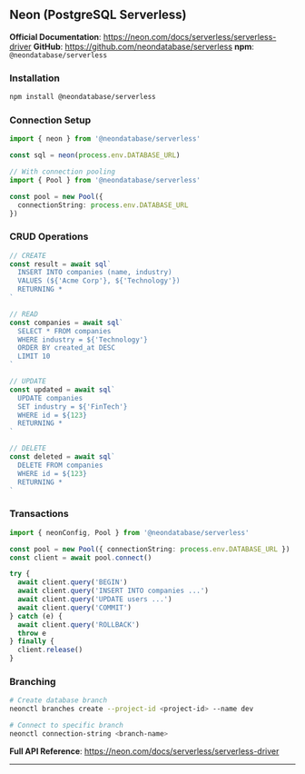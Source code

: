 ## Neon (PostgreSQL Serverless)

**Official Documentation**: https://neon.com/docs/serverless/serverless-driver
**GitHub**: https://github.com/neondatabase/serverless
**npm**: `@neondatabase/serverless`

### Installation

```bash
npm install @neondatabase/serverless
```

### Connection Setup

```typescript
import { neon } from '@neondatabase/serverless'

const sql = neon(process.env.DATABASE_URL)

// With connection pooling
import { Pool } from '@neondatabase/serverless'

const pool = new Pool({
  connectionString: process.env.DATABASE_URL
})
```

### CRUD Operations

```typescript
// CREATE
const result = await sql`
  INSERT INTO companies (name, industry)
  VALUES (${'Acme Corp'}, ${'Technology'})
  RETURNING *
`

// READ
const companies = await sql`
  SELECT * FROM companies
  WHERE industry = ${'Technology'}
  ORDER BY created_at DESC
  LIMIT 10
`

// UPDATE
const updated = await sql`
  UPDATE companies
  SET industry = ${'FinTech'}
  WHERE id = ${123}
  RETURNING *
`

// DELETE
const deleted = await sql`
  DELETE FROM companies
  WHERE id = ${123}
  RETURNING *
`
```

### Transactions

```typescript
import { neonConfig, Pool } from '@neondatabase/serverless'

const pool = new Pool({ connectionString: process.env.DATABASE_URL })
const client = await pool.connect()

try {
  await client.query('BEGIN')
  await client.query('INSERT INTO companies ...')
  await client.query('UPDATE users ...')
  await client.query('COMMIT')
} catch (e) {
  await client.query('ROLLBACK')
  throw e
} finally {
  client.release()
}
```

### Branching

```bash
# Create database branch
neonctl branches create --project-id <project-id> --name dev

# Connect to specific branch
neonctl connection-string <branch-name>
```

**Full API Reference**: https://neon.com/docs/serverless/serverless-driver

---

